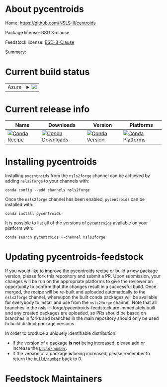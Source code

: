 About pycentroids
=================

Home: https://github.com/NSLS-II/centroids

Package license: BSD 3-clause

Feedstock license: [BSD-3-Clause](https://github.com/nsls-ii-forge/pycentroids-feedstock/blob/master/LICENSE.txt)

Summary: 

Current build status
====================


<table>
    
  <tr>
    <td>Azure</td>
    <td>
      <details>
        <summary>
          <a href="https://dev.azure.com/nsls2forge/nsls2forge/_build/latest?definitionId=173&branchName=master">
            <img src="https://dev.azure.com/nsls2forge/nsls2forge/_apis/build/status/pycentroids-feedstock?branchName=master">
          </a>
        </summary>
        <table>
          <thead><tr><th>Variant</th><th>Status</th></tr></thead>
          <tbody><tr>
              <td>linux_64_python3.7</td>
              <td>
                <a href="https://dev.azure.com/nsls2forge/nsls2forge/_build/latest?definitionId=173&branchName=master">
                  <img src="https://dev.azure.com/nsls2forge/nsls2forge/_apis/build/status/pycentroids-feedstock?branchName=master&jobName=linux&configuration=linux_64_python3.7" alt="variant">
                </a>
              </td>
            </tr><tr>
              <td>linux_64_python3.8</td>
              <td>
                <a href="https://dev.azure.com/nsls2forge/nsls2forge/_build/latest?definitionId=173&branchName=master">
                  <img src="https://dev.azure.com/nsls2forge/nsls2forge/_apis/build/status/pycentroids-feedstock?branchName=master&jobName=linux&configuration=linux_64_python3.8" alt="variant">
                </a>
              </td>
            </tr><tr>
              <td>linux_64_python3.9</td>
              <td>
                <a href="https://dev.azure.com/nsls2forge/nsls2forge/_build/latest?definitionId=173&branchName=master">
                  <img src="https://dev.azure.com/nsls2forge/nsls2forge/_apis/build/status/pycentroids-feedstock?branchName=master&jobName=linux&configuration=linux_64_python3.9" alt="variant">
                </a>
              </td>
            </tr><tr>
              <td>osx_64_python3.7</td>
              <td>
                <a href="https://dev.azure.com/nsls2forge/nsls2forge/_build/latest?definitionId=173&branchName=master">
                  <img src="https://dev.azure.com/nsls2forge/nsls2forge/_apis/build/status/pycentroids-feedstock?branchName=master&jobName=osx&configuration=osx_64_python3.7" alt="variant">
                </a>
              </td>
            </tr><tr>
              <td>osx_64_python3.8</td>
              <td>
                <a href="https://dev.azure.com/nsls2forge/nsls2forge/_build/latest?definitionId=173&branchName=master">
                  <img src="https://dev.azure.com/nsls2forge/nsls2forge/_apis/build/status/pycentroids-feedstock?branchName=master&jobName=osx&configuration=osx_64_python3.8" alt="variant">
                </a>
              </td>
            </tr><tr>
              <td>osx_64_python3.9</td>
              <td>
                <a href="https://dev.azure.com/nsls2forge/nsls2forge/_build/latest?definitionId=173&branchName=master">
                  <img src="https://dev.azure.com/nsls2forge/nsls2forge/_apis/build/status/pycentroids-feedstock?branchName=master&jobName=osx&configuration=osx_64_python3.9" alt="variant">
                </a>
              </td>
            </tr>
          </tbody>
        </table>
      </details>
    </td>
  </tr>
</table>

Current release info
====================

| Name | Downloads | Version | Platforms |
| --- | --- | --- | --- |
| [![Conda Recipe](https://img.shields.io/badge/recipe-pycentroids-green.svg)](https://anaconda.org/nsls2forge/pycentroids) | [![Conda Downloads](https://img.shields.io/conda/dn/nsls2forge/pycentroids.svg)](https://anaconda.org/nsls2forge/pycentroids) | [![Conda Version](https://img.shields.io/conda/vn/nsls2forge/pycentroids.svg)](https://anaconda.org/nsls2forge/pycentroids) | [![Conda Platforms](https://img.shields.io/conda/pn/nsls2forge/pycentroids.svg)](https://anaconda.org/nsls2forge/pycentroids) |

Installing pycentroids
======================

Installing `pycentroids` from the `nsls2forge` channel can be achieved by adding `nsls2forge` to your channels with:

```
conda config --add channels nsls2forge
```

Once the `nsls2forge` channel has been enabled, `pycentroids` can be installed with:

```
conda install pycentroids
```

It is possible to list all of the versions of `pycentroids` available on your platform with:

```
conda search pycentroids --channel nsls2forge
```




Updating pycentroids-feedstock
==============================

If you would like to improve the pycentroids recipe or build a new
package version, please fork this repository and submit a PR. Upon submission,
your changes will be run on the appropriate platforms to give the reviewer an
opportunity to confirm that the changes result in a successful build. Once
merged, the recipe will be re-built and uploaded automatically to the
`nsls2forge` channel, whereupon the built conda packages will be available for
everybody to install and use from the `nsls2forge` channel.
Note that all branches in the nsls-ii-forge/pycentroids-feedstock are
immediately built and any created packages are uploaded, so PRs should be based
on branches in forks and branches in the main repository should only be used to
build distinct package versions.

In order to produce a uniquely identifiable distribution:
 * If the version of a package **is not** being increased, please add or increase
   the [``build/number``](https://docs.conda.io/projects/conda-build/en/latest/resources/define-metadata.html#build-number-and-string).
 * If the version of a package **is** being increased, please remember to return
   the [``build/number``](https://docs.conda.io/projects/conda-build/en/latest/resources/define-metadata.html#build-number-and-string)
   back to 0.

Feedstock Maintainers
=====================


